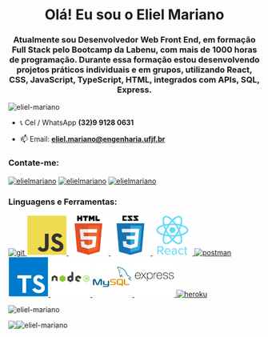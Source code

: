 <h1 align="center">Olá! Eu sou o Eliel Mariano</h1>
<h3 align="center">Atualmente sou Desenvolvedor Web Front End, em formação Full Stack pelo Bootcamp da Labenu, com mais de 1000 horas de programação. Durante essa formação estou desenvolvendo projetos práticos individuais e em grupos, utilizando React, CSS, JavaScript, TypeScript, HTML, integrados com APIs, SQL, Express.</h3>

<p align="left"> <img src="https://komarev.com/ghpvc/?username=eliel-mariano&label=Profile%20views&color=0e75b6&style=flat" alt="eliel-mariano" /> </p>

- 📞 Cel / WhatsApp **(32)9 9128 0631**

- 📫 Email: **eliel.mariano@engenharia.ufjf.br**

<h3 align="left">Contate-me:</h3>
<p align="left">
<a href="https://linkedin.com/in/elielmariano" target="_blank"><img align="center" src="https://img.shields.io/badge/LinkedIn-0077B5?style=for-the-badge&logo=linkedin&logoColor=white" alt="elielmariano" target="_blank"/></a>
<a href="mailto:eliel.mariano@engenharia.ufjf.br" target="_blank"><img align="center" src="https://img.shields.io/badge/Gmail-D14836?style=for-the-badge&logo=gmail&logoColor=white" alt="elielmariano" target="_blank"/></a>
<a href="https://wa.me/5532991280631?text=Olá,%20seja%20bem%20vindo%20ao%20meu%20WhatsApp!%20Como%20posso%20ajudá-lo?" target="_blank"><img align="center" src="https://img.shields.io/badge/WhatsApp-25D366?style=for-the-badge&logo=whatsapp&logoColor=white" alt="elielmariano" target="_blank"/></a>
</p>

<h3 align="left">Linguagens e Ferramentas:</h3>
<p align="left">
<a href="https://git-scm.com/" target="_blank" rel="noreferrer"> <img src="https://www.vectorlogo.zone/logos/git-scm/git-scm-icon.svg" alt="git" width="80" height="80"/> </a>
<a href="https://developer.mozilla.org/en-US/docs/Web/JavaScript" target="_blank" rel="noreferrer"> <img src="https://raw.githubusercontent.com/devicons/devicon/master/icons/javascript/javascript-original.svg" alt="javascript" width="80" height="80"/> </a>
<a href="https://www.w3.org/html/" target="_blank" rel="noreferrer"> <img src="https://raw.githubusercontent.com/devicons/devicon/master/icons/html5/html5-original-wordmark.svg" alt="html5" width="80" height="80"/> </a>
<a href="https://www.w3schools.com/css/" target="_blank" rel="noreferrer"> <img src="https://raw.githubusercontent.com/devicons/devicon/master/icons/css3/css3-original-wordmark.svg" alt="css3" width="80" height="80"/> </a>
<a href="https://reactjs.org/" target="_blank" rel="noreferrer"> <img src="https://raw.githubusercontent.com/devicons/devicon/master/icons/react/react-original-wordmark.svg" alt="react" width="80" height="80"/> </a>
<a href="https://postman.com" target="_blank" rel="noreferrer"> <img src="https://www.vectorlogo.zone/logos/getpostman/getpostman-icon.svg" alt="postman" width="80" height="80"/> </a>
<a href="https://www.typescriptlang.org/" target="_blank" rel="noreferrer"> <img src="https://raw.githubusercontent.com/devicons/devicon/master/icons/typescript/typescript-original.svg" alt="typescript" width="80" height="80"/> </a>
<a href="https://nodejs.org" target="_blank" rel="noreferrer"> <img src="https://raw.githubusercontent.com/devicons/devicon/master/icons/nodejs/nodejs-original-wordmark.svg" alt="nodejs" width="80" height="80"/> </a>
<a href="https://www.mysql.com/" target="_blank" rel="noreferrer"> <img src="https://raw.githubusercontent.com/devicons/devicon/master/icons/mysql/mysql-original-wordmark.svg" alt="mysql" width="80" height="80"/> </a>
<a href="https://expressjs.com" target="_blank" rel="noreferrer"> <img src="https://raw.githubusercontent.com/devicons/devicon/master/icons/express/express-original-wordmark.svg" alt="express" width="80" height="80"/> </a>
<a href="https://heroku.com" target="_blank" rel="noreferrer"> <img src="https://www.vectorlogo.zone/logos/heroku/heroku-icon.svg" alt="heroku" width="80" height="80"/> </a>
</p>

<p>&nbsp;<img align="left"  src="https://github-readme-stats.vercel.app/api?username=eliel-mariano&show_icons=true&theme=dark&locale=pt-br" alt="eliel-mariano" /></p>

<p><img align="left" src="https://github-readme-stats.vercel.app/api/top-langs/?username=eliel-mariano&show_icons=true&layout=compact&locale=pt-br&langs_count=7&theme=dark"/></p>

<p><img align="left" src="https://github-readme-streak-stats.herokuapp.com/?user=eliel-mariano&theme=dark&" alt="eliel-mariano" /></p>
